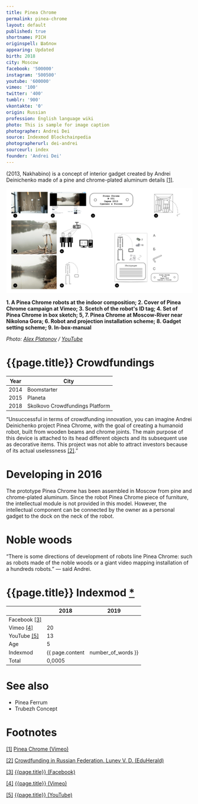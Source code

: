 ```yaml
---
title: Pinea Chrome
permalink: pinea-chrome
layout: default
published: true
shortname: PICH
originspell: Шаблон
appearing: Updated
birth: 2018
city: Moscow
facebook: '500000'
instagram: '500500'
youtube: '600000'
vimeo: '100'
twitter: '400'
tumblr: '900'
vkontakte: '0'
origin: Russian
profession: English language wiki
photo: This is sample for image caption
photographer: Andrei Dei
source: Indexmod Blockchainpedia
photographerurl: dei-andrei
sourceurl: index
founder: 'Andrei Dei'
---
```


(2013, Nakhabino) is a concept of interior gadget created by Andrei Deinichenko made of a pine and chrome-plated aluminum details <span id="a1">[\[1\]](#f1)</span>.

![](/images/pinea-chrome.jpg)

**1. A Pinea Chrome robots at the indoor composition; 2. Cover of Pinea Chrome campaign at Vimeo; 3. Scetch of the robot's ID tag; 4. Set of Pinea Chrome in box sketch; 5, 7. Pinea Chrome at Moscow-River near Nikolona Gora; 6. Robot and projection installation scheme; 8. Gadget setting scheme; 9. In-box-manual**

*Photo: [Alex Platonov](platonov-alex) / [YouTube](https://www.youtube.com/watch?v=CSpqlJVOCys)*

# {{page.title}} Crowdfundings

|Year|City|
|-|-|
|2014|Boomstarter|
|2015|Planeta|
|2018|Skolkovo Crowdfundings Platform|

“Unsuccessful in terms of crowdfunding innovation, you can imagine Andrei Deinichenko project Pinea Chrome, with the goal of creating a humanoid robot, built from wooden beams and chrome joints. The main purpose of this device is attached to its head different objects and its subsequent use as decorative items. This project was not able to attract investors because of its actual uselessness <span id="a2">[\[2\]](#f2)</span>.”

# Developing in 2016

The prototype Pinea Chrome has been assembled in Moscow from pine and chrome-plated aluminum. Since the robot Pinea Chrome piece of furniture, the intellectual module is not provided in this model. However, the intellectual component can be connected by the owner as a personal gadget to the dock on the neck of the robot.

# Noble woods

“There is some directions of development of robots line Pinea Chrome: such as robots made of the noble woods or a giant video mapping installation of a hundreds robots.” — said Andrei.

# {{page.title}} Indexmod [*](indexmod)

||2018|2019|
|-|-|-|
|Facebook <span id="a3">[\[3\]](#f3)</span>|||
|Vimeo <span id="a4">[\[4\]](#f4)</span>|20||
|YouTube <span id="a5">[\[5\]](#f5)</span>|13||
|Age|5||
|Indexmod|{{ page.content | number_of_words }}||
|Total|0,0005||


# See also

+ Pinea Ferrum
+ Trubezh Concept

# Footnotes


[[1]](#a1) <span id="f1"></span> [Pinea Chrome (Vimeo)](https://vimeo.com/121336598)

[[2]](#a2) <span id="f2"></span> [Crowdfunding in Russian Federation. Lunev V. D. (EduHerald)](http://www.eduherald.ru/pdf/2015/6/153.pdf)

[[3]](#a3) <span id="f3"></span> [{{page.title}} (Facebook)](index)

[[4]](#a4) <span id="f4"></span> [{{page.title}} (Vimeo)](https://vimeo.com/121336598)

[[5]](#a5) <span id="f5"></span> [{{page.title}} (YouTube)](index)
